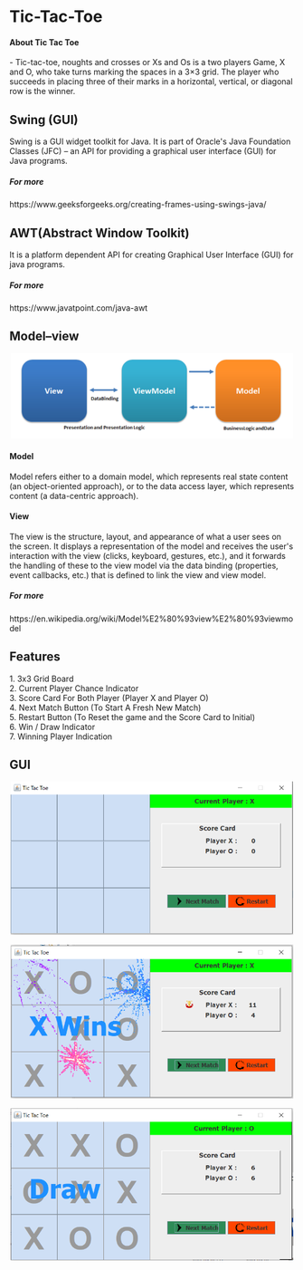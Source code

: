 # Tic-Tac-Toe
<h4>About Tic Tac Toe </h4>- Tic-tac-toe, noughts and crosses or Xs and Os is a two players Game, X and O, who take turns marking the spaces in a 3×3 grid. The player who succeeds in placing three of their marks in a horizontal, vertical, or diagonal row is the winner.

<h2>Swing (GUI) </h2>
Swing is a GUI widget toolkit for Java. It is part of Oracle's Java Foundation Classes (JFC) – an API for providing a graphical user interface (GUI) for Java programs.
<h5>For more</h5> https://www.geeksforgeeks.org/creating-frames-using-swings-java/

 <h2> AWT(Abstract Window Toolkit) </h2>
It is a platform dependent API for creating Graphical User Interface (GUI) for java programs.
<h5>For more</h5>https://www.javatpoint.com/java-awt

 <h2> Model–view </h2>
 
<p align="center">
  <img src="modelview.png" width="500" height="auto" title="hover text">
</p>

<h4> Model </h4>
Model refers either to a domain model, which represents real state content (an object-oriented approach), or to the data access layer, which represents content (a data-centric approach).
<h4>View</h4>
The view is the structure, layout, and appearance of what a user sees on the screen. It displays a representation of the model and receives the user's interaction with the view (clicks, keyboard, gestures, etc.), and it forwards the handling of these to the view model via the data binding (properties, event callbacks, etc.) that is defined to link the view and view model.

<h5>For more</h5> https://en.wikipedia.org/wiki/Model%E2%80%93view%E2%80%93viewmodel

 <h2> Features  </h2>
    1. 3x3 Grid Board <br>
    2. Current Player Chance Indicator <br>
    3. Score Card For Both Player (Player X and Player O) <br>
    4. Next Match Button (To Start A Fresh New Match) <br>
    5. Restart Button (To Reset the game and the Score Card to Initial) <br>
    6. Win / Draw Indicator  <br>
    7. Winning Player Indication <br>

 <h2> GUI </h2>
 <p align="center">
  <img src="Starting Game.PNG"  width="500" height="auto" title="hover text">
</p>
 <p align="center">
  <img src="Winning Game.PNG"  width="500" height="auto" title="hover text">
</p>
<p align="center">
  <img src="Draw Game.PNG"  width="500" height="auto" title="hover text">
</p>

